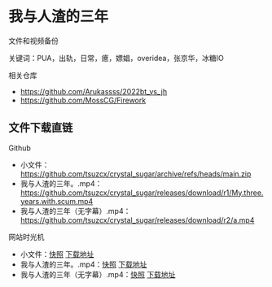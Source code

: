 # 我与人渣的三年

文件和视频备份

关键词：PUA，出轨，日常，癔，嫖娼，overidea，张京华，冰糖IO

相关仓库

- https://github.com/Arukassss/2022bt_vs_jh
- https://github.com/MossCG/Firework

## 文件下载直链

Github

- 小文件：https://github.com/tsuzcx/crystal_sugar/archive/refs/heads/main.zip
- 我与人渣的三年。.mp4：https://github.com/tsuzcx/crystal_sugar/releases/download/r1/My.three.years.with.scum.mp4
- 我与人渣的三年（无字幕）.mp4：https://github.com/tsuzcx/crystal_sugar/releases/download/r2/a.mp4

网站时光机

- 小文件：[快照](http://web.archive.org/web/2022*/https://github.com/tsuzcx/crystal_sugar/archive/refs/heads/main.zip) [下载地址](http://web.archive.org/web/20221010112226if_/https://codeload.github.com/tsuzcx/crystal_sugar/zip/refs/heads/main)
- 我与人渣的三年。.mp4：[快照](http://web.archive.org/web/2022*/https://github.com/tsuzcx/crystal_sugar/releases/download/r1/My.three.years.with.scum.mp4) [下载地址](http://web.archive.org/web/20221010131645if_/https://objects.githubusercontent.com/github-production-release-asset-2e65be/548819882/e248174f-da1b-4e1e-a53e-5c2f504c4007?X-Amz-Algorithm=AWS4-HMAC-SHA256&X-Amz-Credential=AKIAIWNJYAX4CSVEH53A%2F20221010%2Fus-east-1%2Fs3%2Faws4_request&X-Amz-Date=20221010T131645Z&X-Amz-Expires=300&X-Amz-Signature=416fc9f912638c0737052c62795483947bb87ca096b21982efeabd59d07401d1&X-Amz-SignedHeaders=host&actor_id=0&key_id=0&repo_id=548819882&response-content-disposition=attachment%3B%20filename%3DMy.three.years.with.scum.mp4&response-content-type=application%2Foctet-stream)
- 我与人渣的三年（无字幕）.mp4：[快照](http://web.archive.org/web/2022*/https://github.com/tsuzcx/crystal_sugar/releases/download/r2/a.mp4) [下载地址](http://web.archive.org/web/20221010121002if_/https://objects.githubusercontent.com/github-production-release-asset-2e65be/548819882/aa856332-f30b-4bab-ad01-5cb0036f93d2?X-Amz-Algorithm=AWS4-HMAC-SHA256&X-Amz-Credential=AKIAIWNJYAX4CSVEH53A%2F20221010%2Fus-east-1%2Fs3%2Faws4_request&X-Amz-Date=20221010T121002Z&X-Amz-Expires=300&X-Amz-Signature=926c5f10207b14b6e3682d8fd92b52ae7fef36989b45d6d33877b26d079af622&X-Amz-SignedHeaders=host&actor_id=0&key_id=0&repo_id=548819882&response-content-disposition=attachment%3B%20filename%3Da.mp4&response-content-type=application%2Foctet-stream)

